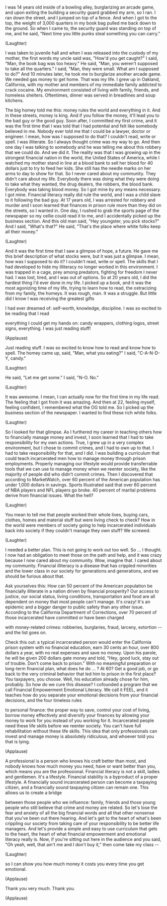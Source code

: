 
I was 14 years old
inside of a bowling alley,
burglarizing an arcade game,
and upon exiting the building
a security guard grabbed my arm, so I ran.
I ran down the street,
and I jumped on top of a fence.
And when I got to the top,
the weight of 3,000 quarters
in my book bag
pulled me back down to the ground.
So when I came to, the security guard
was standing on top of me,
and he said, &quot;Next time you little punks
steal something you can carry.&quot;

(Laughter)

I was taken to juvenile hall
and when I was released
into the custody of my mother,
the first words my uncle said was,
&quot;How&#39;d you get caught?&quot;
I said, &quot;Man, the book bag was too heavy.&quot;
He said, &quot;Man, you weren&#39;t supposed
to take all the quarters.&quot;
I said, &quot;Man, they were small.
What am I supposed to do?&quot;
And 10 minutes later, he took me
to burglarize another arcade game.
We needed gas money to get home.
That was my life.
I grew up in Oakland, California,
with my mother and members
of my immediate family
addicted to crack cocaine.
My environment consisted
of living with family, friends,
and homeless shelters.
Oftentimes, dinner was served
in breadlines and soup kitchens.

The big homey told me this:
money rules the world
and everything in it.
And in these streets, money is king.
And if you follow the money,
it&#39;ll lead you to the bad guy
or the good guy.
Soon after, I committed my first crime,
and it was the first time
that I was told that I had potential
and felt like somebody believed in me.
Nobody ever told me
that I could be a lawyer,
doctor or engineer.
I mean, how was I supposed to do that?
I couldn&#39;t read, write or spell.
I was illiterate.
So I always thought
crime was my way to go.
And then one day
I was talking to somebody
and he was telling me
about this robbery that we could do.
And we did it.
The reality was that I was growing up
in the strongest
financial nation in the world,
the United States of America,
while I watched my mother
stand in line at a blood bank
to sell her blood for 40 dollars
just to try to feed her kids.
She still has the needle marks
on her arms to day to show for that.
So I never cared about my community.
They didn&#39;t care about my life.
Everybody there was doing what they
were doing to take what they wanted,
the drug dealers,
the robbers, the blood bank.
Everybody was taking blood money.
So I got mine by any means necessary.
I got mine.
Financial literacy
really did rule the world,
and I was a child slave to it
following the bad guy.
At 17 years old, I was arrested
for robbery and murder
and I soon learned that finances in prison
rule more than they did on the streets,
so I wanted in.
One day, I rushed to grab
the sports page of the newspaper
so my cellie could read it to me,
and I accidentally
picked up the business section.
And this old man said,
&quot;Hey youngster, you pick stocks?&quot;
And I said, &quot;What&#39;s that?&quot;
He said, &quot;That&#39;s the place
where white folks keep all their money.&quot;

(Laughter)

And it was the first time
that I saw a glimpse of hope,
a future.
He gave me this brief description
of what stocks were,
but it was just a glimpse.
I mean, how was I supposed to do it?
I couldn&#39;t read, write or spell.
The skills that I had developed
to hide my illiteracy
no longer worked in this environment.
I was trapped in a cage,
prey among predators,
fighting for freedom I never had.
I was lost, tired,
and I was out of options.
So at 20 years old,
I did the hardest thing
I&#39;d ever done in my life.
I picked up a book,
and it was the most agonizing
time of my life,
trying to learn how to read,
the ostracizing from my family,
the homeys.
It was rough, man.
It was a struggle.
But little did I know
I was receiving the greatest gifts

I had ever dreamed of:
self-worth,
knowledge, discipline.
I was so excited to be reading that I read

everything I could get my hands on:
candy wrappers, clothing logos,
street signs, everything.
I was just reading stuff!

(Applause)

Just reading stuff.
I was so excited to know how to read
and know how to spell.
The homey came up, said,
&quot;Man, what you eating?&quot;
I said, &quot;C-A-N-D-Y, candy.&quot;

(Laughter)

He said, &quot;Let me get some.&quot;
I said, &quot;N-O. No.&quot;

(Laughter)

It was awesome.
I mean, I can actually now
for the first time in my life read.
The feeling that I got
from it was amazing.
And then at 22, feeling myself,
feeling confident,
I remembered what the OG told me.
So I picked up the business section
of the newspaper.
I wanted to find these rich white folks.

(Laughter)

So I looked for that glimpse.
As I furthered my career
in teaching others how to
financially manage money and invest,
I soon learned that I had to take
responsibility for my own actions.
True, I grew up
in a very complex environment,
but I chose to commit crimes,
and I had to own up to that.
I had to take responsibility
for that, and I did.
I was building a curriculum
that could teach incarcerated men
how to manage money
through prison employments.
Properly managing our lifestyle
would provide transferrable tools
that we can use to manage money
when we reenter society,
like the majority of people did
who didn&#39;t commit crimes.
Then I discovered
that according to MarketWatch,
over 60 percent of the American population
has under 1,000 dollars in savings.
Sports Illustrated said that
over 60 percent of NBA players
and NFL players go broke.
40 percent of marital problems
derive from financial issues.
What the hell?

(Laughter)

You mean to tell me
that people worked their whole lives,
buying cars, clothes,
homes and material stuff
but were living check to check?
How in the world were members of society
going to help incarcerated individuals
back into society
if they couldn&#39;t manage they own stuff?
We screwed.

(Laughter)

I needed a better plan.
This is not going to work out too well.
So ...
I thought.
I now had an obligation
to meet those on the path
and help,
and it was crazy because
I now cared about my community.
Wow, imagine that.
I cared about my community.
Financial illiteracy is a disease
that has crippled minorities
and the lower class in our society
for generations and generations,
and we should be furious about that.

Ask yourselves this:
How can 50 percent
of the American population
be financially illiterate in a nation
driven by financial prosperity?
Our access to justice, our social status,
living conditions, transportation and food
are all dependent on money
that most people can&#39;t manage.
It&#39;s crazy!
It&#39;s an epidemic
and a bigger danger to public safety
than any other issue.
According to the California
Department of Corrections,
over 70 percent of those incarcerated
have committed or have been charged

with money-related crimes:
robberies, burglaries,
fraud, larceny, extortion --
and the list goes on.

Check this out:
a typical incarcerated person
would enter the California prison system
with no financial education,
earn 30 cents an hour,
over 800 dollars a year,
with no real expenses and save no money.
Upon his parole, he will be given
200 dollars gate money and told,
&quot;Hey, good luck, stay out of trouble.
Don&#39;t come back to prison.&quot;
With no meaningful preparation
or long-term financial plan,
what does he do ... ?
At 60?
Get a good job,
or go back to the very criminal behavior
that led him to prison in the first place?
You taxpayers, you choose.
Well, his education
already chose for him, probably.
So how do we cure this disease?
I cofounded a program
that we call Financial Empowerment
Emotional Literacy.
We call it FEEL,
and it teaches how do you separate
your emotional decisions
from your financial decisions,
and the four timeless rules

to personal finance:
the proper way to save,
control your cost of living,
borrow money effectively
and diversify your finances
by allowing your money to work for you
instead of you working for it.
Incarcerated people need these life skills
before we reenter society.
You can&#39;t have full rehabilitation
without these life skills.
This idea that only professionals
can invest and manage money
is absolutely ridiculous,
and whoever told you that is lying.

(Applause)

A professional is a person
who knows his craft better than most,
and nobody knows how much money
you need, have or want better than you,
which means you are the professional.
Financial literacy is not a skill,
ladies and gentlemen.
It&#39;s a lifestyle.
Financial stability is a byproduct
of a proper lifestyle.
A financially sound incarcerated person
can become a taxpaying citizen,
and a financially sound
taxpaying citizen can remain one.
This allows us to create a bridge

between those people who we influence:
family, friends and those young people
who still believe
that crime and money are related.
So let&#39;s lose the fear and anxiety
of all the big financial words
and all that other nonsense
that you&#39;ve been out there hearing.
And let&#39;s get to the heart
of what&#39;s been crippling our society
from taking care of your responsibility
to be better life managers.
And let&#39;s provide a simple
and easy to use curriculum
that gets to the heart, the heart
of what financial empowerment
and emotional literacy really is.
Now, if you&#39;re sitting out here
in the audience and you said,
&quot;Oh yeah, well, that ain&#39;t me
and I don&#39;t buy it,&quot;
then come take my class --

(Laughter)

so I can show you how much money
it costs you every time you get emotional.

(Applause)

Thank you very much. Thank you.

(Applause)


